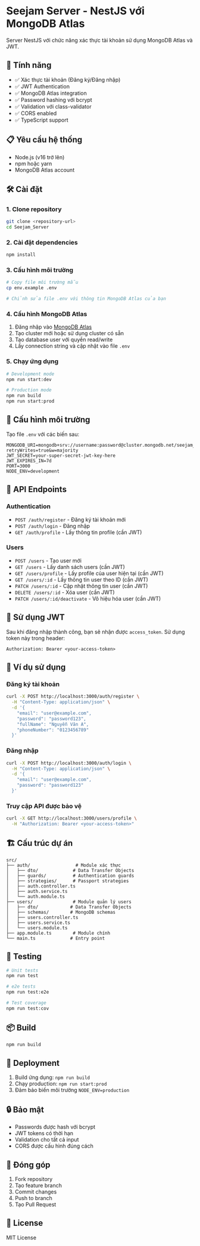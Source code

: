 # Seejam Server - NestJS với MongoDB Atlas

Server NestJS với chức năng xác thực tài khoản sử dụng MongoDB Atlas và JWT.

## 🚀 Tính năng

- ✅ Xác thực tài khoản (Đăng ký/Đăng nhập)
- ✅ JWT Authentication
- ✅ MongoDB Atlas integration
- ✅ Password hashing với bcrypt
- ✅ Validation với class-validator
- ✅ CORS enabled
- ✅ TypeScript support

## 📋 Yêu cầu hệ thống

- Node.js (v16 trở lên)
- npm hoặc yarn
- MongoDB Atlas account

## 🛠️ Cài đặt

### 1. Clone repository
```bash
git clone <repository-url>
cd Seejam_Server
```

### 2. Cài đặt dependencies
```bash
npm install
```

### 3. Cấu hình môi trường
```bash
# Copy file môi trường mẫu
cp env.example .env

# Chỉnh sửa file .env với thông tin MongoDB Atlas của bạn
```

### 4. Cấu hình MongoDB Atlas
1. Đăng nhập vào [MongoDB Atlas](https://cloud.mongodb.com/)
2. Tạo cluster mới hoặc sử dụng cluster có sẵn
3. Tạo database user với quyền read/write
4. Lấy connection string và cập nhật vào file `.env`

### 5. Chạy ứng dụng
```bash
# Development mode
npm run start:dev

# Production mode
npm run build
npm run start:prod
```

## 🔧 Cấu hình môi trường

Tạo file `.env` với các biến sau:

```env
MONGODB_URI=mongodb+srv://username:password@cluster.mongodb.net/seejam_db?retryWrites=true&w=majority
JWT_SECRET=your-super-secret-jwt-key-here
JWT_EXPIRES_IN=7d
PORT=3000
NODE_ENV=development
```

## 📡 API Endpoints

### Authentication
- `POST /auth/register` - Đăng ký tài khoản mới
- `POST /auth/login` - Đăng nhập
- `GET /auth/profile` - Lấy thông tin profile (cần JWT)

### Users
- `POST /users` - Tạo user mới
- `GET /users` - Lấy danh sách users (cần JWT)
- `GET /users/profile` - Lấy profile của user hiện tại (cần JWT)
- `GET /users/:id` - Lấy thông tin user theo ID (cần JWT)
- `PATCH /users/:id` - Cập nhật thông tin user (cần JWT)
- `DELETE /users/:id` - Xóa user (cần JWT)
- `PATCH /users/:id/deactivate` - Vô hiệu hóa user (cần JWT)

## 🔐 Sử dụng JWT

Sau khi đăng nhập thành công, bạn sẽ nhận được `access_token`. Sử dụng token này trong header:

```
Authorization: Bearer <your-access-token>
```

## 📝 Ví dụ sử dụng

### Đăng ký tài khoản
```bash
curl -X POST http://localhost:3000/auth/register \
  -H "Content-Type: application/json" \
  -d '{
    "email": "user@example.com",
    "password": "password123",
    "fullName": "Nguyễn Văn A",
    "phoneNumber": "0123456789"
  }'
```

### Đăng nhập
```bash
curl -X POST http://localhost:3000/auth/login \
  -H "Content-Type: application/json" \
  -d '{
    "email": "user@example.com",
    "password": "password123"
  }'
```

### Truy cập API được bảo vệ
```bash
curl -X GET http://localhost:3000/users/profile \
  -H "Authorization: Bearer <your-access-token>"
```

## 🏗️ Cấu trúc dự án

```
src/
├── auth/                 # Module xác thực
│   ├── dto/             # Data Transfer Objects
│   ├── guards/          # Authentication guards
│   ├── strategies/      # Passport strategies
│   ├── auth.controller.ts
│   ├── auth.service.ts
│   └── auth.module.ts
├── users/               # Module quản lý users
│   ├── dto/            # Data Transfer Objects
│   ├── schemas/        # MongoDB schemas
│   ├── users.controller.ts
│   ├── users.service.ts
│   └── users.module.ts
├── app.module.ts        # Module chính
└── main.ts             # Entry point
```

## 🧪 Testing

```bash
# Unit tests
npm run test

# e2e tests
npm run test:e2e

# Test coverage
npm run test:cov
```

## 📦 Build

```bash
npm run build
```

## 🚀 Deployment

1. Build ứng dụng: `npm run build`
2. Chạy production: `npm run start:prod`
3. Đảm bảo biến môi trường `NODE_ENV=production`

## 🔒 Bảo mật

- Passwords được hash với bcrypt
- JWT tokens có thời hạn
- Validation cho tất cả input
- CORS được cấu hình đúng cách

## 🤝 Đóng góp

1. Fork repository
2. Tạo feature branch
3. Commit changes
4. Push to branch
5. Tạo Pull Request

## 📄 License

MIT License
